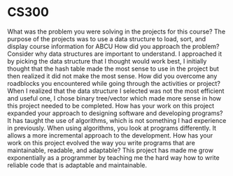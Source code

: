# CS300
What was the problem you were solving in the projects for this course?
The purpose of the projects was to use a data structure to load, sort, and display course information for ABCU 
How did you approach the problem? Consider why data structures are important to understand.
I approached it by picking the data structure that I thought would work best, I initially thought that the hash table made the most sense to use in the project but then realized it did not make the most sense.
How did you overcome any roadblocks you encountered while going through the activities or project?
When I realized that the data structure I selected was not the most efficient and useful one, I chose binary tree/vector which made more sense in how this project needed to be completed.
How has your work on this project expanded your approach to designing software and developing programs?
It has taught the use of algorithms, which is not something I had experience in previously. When using algorithms, you look at programs differently. It allows a more incremental approach to the development.
How has your work on this project evolved the way you write programs that are maintainable, readable, and adaptable?
This project has made me grow exponentially as a programmer by teaching me the hard way how to write reliable code that is adaptable and maintainable. 
